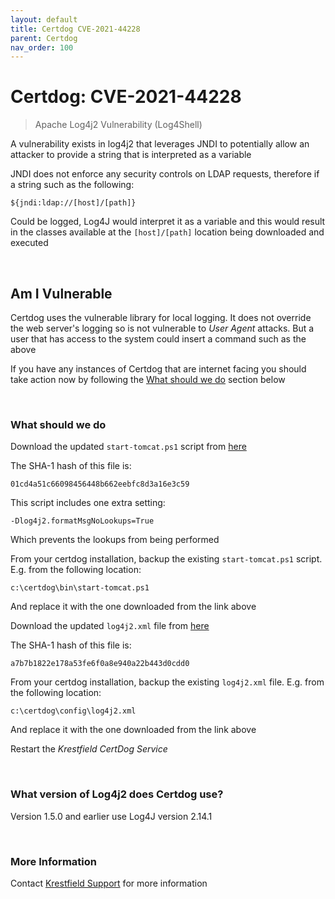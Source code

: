 ```yaml
---
layout: default
title: Certdog CVE-2021-44228
parent: Certdog
nav_order: 100
---
```


# Certdog: CVE-2021-44228

> Apache Log4j2 Vulnerability (Log4Shell)



A vulnerability exists in log4j2 that leverages JNDI to potentially allow an attacker to provide a string that is interpreted as a variable  

JNDI does not enforce any security controls on LDAP requests, therefore if a string such as the following:

```
${jndi:ldap://[host]/[path]}
```

Could be logged, Log4J would interpret it as a variable and this would result in the classes available at the ``[host]/[path]`` location being downloaded and executed

<br>

## Am I Vulnerable

Certdog uses the vulnerable library for local logging. It does not override the web server's logging so is not vulnerable to *User Agent* attacks.  But a user that has access to the system could insert a command such as the above   

If you have any instances of Certdog that are internet facing you should take action now by following the [What should we do](#what-should-we-do) section below

<br>

### What should we do

Download the updated ``start-tomcat.ps1`` script from [here](https://krestfield.s3.eu-west-2.amazonaws.com/certdog/start-tomcat.ps1)  

The SHA-1 hash of this file is:

```
01cd4a51c66098456448b662eebfc8d3a16e3c59
```



This script includes one extra setting:

```
-Dlog4j2.formatMsgNoLookups=True
```

Which prevents the lookups from being performed

From your certdog installation, backup the existing ``start-tomcat.ps1`` script. E.g. from the following location:

```shell
c:\certdog\bin\start-tomcat.ps1
```

And replace it with the one downloaded from the link above  





Download the updated ``log4j2.xml`` file from [here](https://krestfield.s3.eu-west-2.amazonaws.com/certdog/log4j2.xml)

The SHA-1 hash of this file is:

```
a7b7b1822e178a53fe6f0a8e940a22b443d0cdd0
```

From your certdog installation, backup the existing ``log4j2.xml`` file. E.g. from the following location:

```shell
c:\certdog\config\log4j2.xml
```

And replace it with the one downloaded from the link above  



Restart the *Krestfield CertDog Service*

<br>

### What version of Log4j2 does Certdog use?

Version 1.5.0 and earlier use  Log4J version 2.14.1

<br>

### More Information

Contact [Krestfield Support](mailto:support@krestfield.com) for more information

